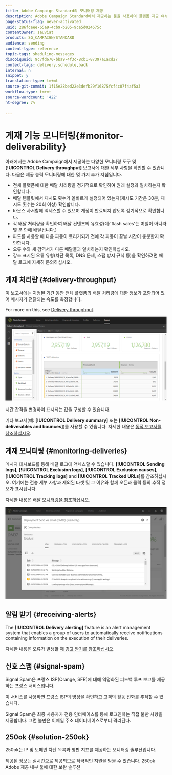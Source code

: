 ```yaml
---
title: Adobe Campaign Standard의 모니터링 제공
description: Adobe Campaign Standard에서 제공하는 툴을 사용하여 플랫폼 제공 여부를 모니터링할 수 있습니다.
page-status-flag: never-activated
uuid: 286fceee-65a9-4cb9-b205-9ce5d024675c
contentOwner: sauviat
products: SG_CAMPAIGN/STANDARD
audience: sending
content-type: reference
topic-tags: sheduling-messages
discoiquuid: 9c7fd670-bba9-4f3c-8cb1-87397a1acd27
context-tags: delivery,schedule,back
internal: n
snippet: y
translation-type: tm+mt
source-git-commit: 1f15e28bed22e3defb29f16875fcf4c07f4af5a3
workflow-type: tm+mt
source-wordcount: '422'
ht-degree: 7%

---
```



# 게재 기능 모니터링{#monitor-deliverability}

아래에서는 Adobe Campaign에서 제공하는 다양한 모니터링 도구 및 **[!UICONTROL Delivery throughput]** 보고서에 대한 세부 사항을 확인할 수 있습니다. 다음은 제공 능력 모니터링에 대한 몇 가지 추가 지침입니다.
* 전체 플랫폼에 대한 배달 처리량을 정기적으로 확인하여 원래 설정과 일치하는지 확인합니다.
* 배달 템플릿에서 재시도 횟수가 올바르게 설정되어 있는지(재시도 기간은 30분, 재시도 횟수는 20회 이상) 확인합니다.
* 바운스 사서함에 액세스할 수 있으며 계정이 만료되지 않도록 정기적으로 확인합니다.
* 각 배달 처리량을 확인하여 배달 컨텐츠의 유효성(예:&#39;flash sales&#39;는 며칠이 아니라 몇 분 만에 배달됩니다.)
* 파도를 사용할 때 다음 파동이 트리거되기 전에 각 파동이 끝날 시간이 충분한지 확인합니다.
* 오류 수와 새 검역서가 다른 배달물과 일치하는지 확인하십시오.
* 강조 표시된 오류 유형(차단 목록, DNS 문제, 스팸 방지 규칙 등)을 확인하려면 배달 로그에 자세히 문의하십시오.

## 게재 처리량 {#delivery-throughput}

이 보고서에는 지정된 기간 동안 전체 플랫폼의 배달 처리량에 대한 정보가 포함되어 있어 메시지가 전달되는 속도를 측정합니다.

For more on this, see [Delivery throughput](../../reporting/using/delivery-throughput.md).

![](assets/delivery_reports_1.png)

시간 간격을 변경하여 표시되는 값을 구성할 수 있습니다.

기타 보고서(예: **[!UICONTROL Delivery summary]** 또는 **[!UICONTROL Non-deliverables and bounces]**)를 사용할 수 있습니다. 자세한 내용은 [동적 보고서를 참조하십시오](../../reporting/using/about-dynamic-reports.md).

## 게재 모니터링 {#monitoring-deliveries}

메시지 대시보드를 통해 배달 로그에 액세스할 수 있습니다. **[!UICONTROL Sending logs]**, **[!UICONTROL Exclusion logs]**, **[!UICONTROL Exclusion causes]**, **[!UICONTROL Tracking logs]** and **[!UICONTROL Tracked URLs]**&#x200B;를 참조하십시오. 여기에는 전송 세부 사항과 제외된 타겟 및 그 이유와 함께 오픈과 클릭 등의 추적 정보가 표시됩니다.

자세한 내용은 배달 [모니터링을 참조하십시오](../../sending/using/monitoring-a-delivery.md).

![](assets/sending_delivery1.png)

## 알림 받기 {#receiving-alerts}

The **[!UICONTROL Delivery alerting]** feature is an alert management system that enables a group of users to automatically receive notifications containing information on the execution of their deliveries.

자세한 내용은 오류가 발생할 [때 경고 받기를 참조하십시오](../../sending/using/receiving-alerts-when-failures-happen.md).

## 신호 스팸 {#signal-spam}

Signal Spam은 프랑스 ISP(Orange, SFR)에 대해 익명화된 피드백 루프 보고를 제공하는 프랑스 서비스입니다.

이 서비스를 사용하면 프랑스 ISP의 명성을 확인하고 고객의 활동 진화를 추적할 수 있습니다.

Signal Spam은 최종 사용자가 전용 인터페이스를 통해 로그인하는 직접 불만 사항을 제공합니다. 그런 불만은 이메일 주소 데이터베이스로부터 격리된다.

## 250ok {#solution-250ok}

250ok는 IP 및 도메인 차단 목록과 평판 지표를 제공하는 모니터링 솔루션입니다.

제공된 정보는 실시간으로 제공되므로 적극적인 지원을 받을 수 있습니다. 250ok Adobe 제공 내부 툴에 대한 보완 솔루션
